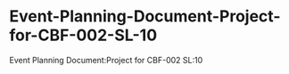 # Event-Planning-Document-Project-for-CBF-002-SL-10
Event Planning Document:Project for CBF-002 SL:10
